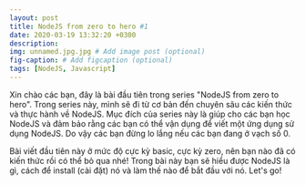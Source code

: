 ```yaml
---
layout: post
title: NodeJS from zero to hero #1
date: 2020-03-19 13:32:20 +0300
description: 
img: unnamed.jpg.jpg # Add image post (optional)
fig-caption: # Add figcaption (optional)
tags: [NodeJS, Javascript]
---
```


Xin chào các bạn, đây là bài đầu tiên trong series "NodeJS from zero to hero". 
Trong series này, mình sẽ đi từ cơ bản đến chuyên sâu các kiến thức và thực hành về NodeJS. 
Mục đích của series này là giúp cho các bạn học NodeJS và đảm bảo rằng các bạn có thể vận dụng để viết một ứng dụng sử dụng NodeJS.
Do vậy các bạn đừng lo lắng nếu các bạn đang ở vạch số 0.

Bài viết đầu tiên này ở mức độ cực kỳ basic, cực kỳ zero, nên bạn nào đã có kiến thức rồi có thể bỏ qua nhé!
Trong bài này bạn sẽ hiểu được NodeJS là gì, cách để install (cài đặt) nó và làm thế nào để bắt đầu với nó. Let's go!
